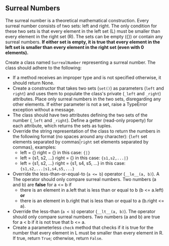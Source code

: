 ## Surreal Numbers

The surreal number is a theoretical mathematical construction. Every surreal number consists of two sets: left and
right. The only condition for these two sets is that every element in the left set (L) must be smaller than every
element in the right set (R). The sets can be empty ({}) or contain any surreal numbers. **If either set is empty, it is
true that every element in the left set is smaller than every element in the right set (even with 0 elements).**

Create a class named `SurrealNumber` representing a surreal number. The class should adhere to the following:

+ If a method receives an improper type and is not specified otherwise, it should return None.
+ Create a constructor that takes two sets (`set()`) as parameters (`left` and `right`) and uses them to populate the
  class's private (`_left` and `_right`) attributes. Place only surreal numbers in the two sets, disregarding any other
  elements. If either parameter is not a set, raise a TypeError exception without a message.
+ The class should have two attributes defining the two sets of the number (`_left` and `_right`). Define a getter
  (read-only property) for each attribute, which returns the sets as tuples.
+ Override the string representation of the class to return the numbers in the following format (no spaces around any
  character):
  {`left` set elements separated by commas|`right` set elements separated by commas}, examples:
    + left = {} right = {} in this case: `{|}`
    + left = {s1, s2, ...} right = {} in this case: `{s1,s2,...|}`
    + left = {s1, s2, ...} right = {s1, s4, s5, ...} in this case: `{s1,s2,...|s1,s4,s5,...}`
+ Override the less-than-or-equal-to (`a <= b`) operator (`__le__(a, b)`). A The operator should only compare surreal
  numbers. Two numbers (a and b) are **false** for a <= b if
    + there is an element in a.left that is less than or equal to b (b <= a.left) **or**
    + there is an element in b.right that is less than or equal to a (b.right <= a).
+ Override the less-than (`a < b`) operator (`__lt__(a, b)`). The operator should only compare surreal numbers. Two
  numbers (a and b) are true for a < b if it is not true that b <= a.
+ Create a parameterless `check` method that checks if it is true for the number that every element in L must be smaller
  than every element in R. If true, return `True`; otherwise, return `False`.
